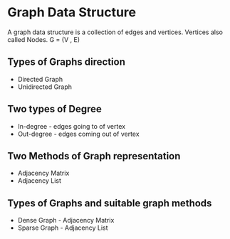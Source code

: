 # Graph Data Structure

A graph data structure is a collection of edges and vertices. Vertices also called Nodes. G = (V , E)

## Types of Graphs direction

- Directed Graph
- Unidirected Graph

## Two types of Degree

- In-degree - edges going to of vertex
- Out-degree - edges coming out of vertex

## Two Methods of Graph representation

- Adjacency Matrix
- Adjacency List

## Types of Graphs and suitable graph methods

- Dense Graph - Adjacency Matrix
- Sparse Graph - Adjacency List
